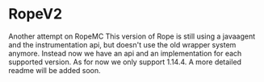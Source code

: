 # RopeV2
Another attempt on RopeMC
This version of Rope is still using a javaagent and the instrumentation api, but doesn't use the old wrapper system anymore.
Instead now we have an api and an implementation for each supported version. As for now we only support 1.14.4.
A more detailed readme will be added soon.
